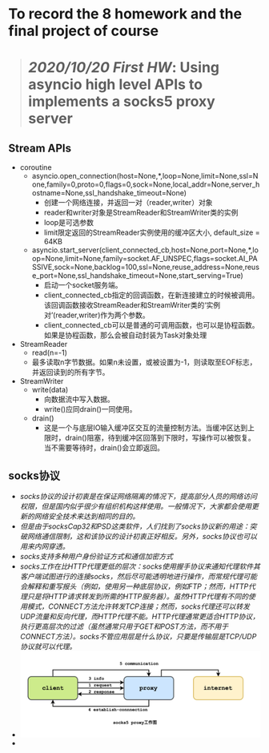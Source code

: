 # To record the 8 homework and the final project of course

> # ***2020/10/20 First HW***: Using asyncio  high level APIs to implements a  socks5 proxy server

## Stream APIs

- coroutine
  - asyncio.open_connection(host=None,*,loop=None,limit=None,ssl=None,family=0,proto=0,flags=0,sock=None,local_addr=None,server_hostname=None,ssl_handshake_timeout=None)
    - 创建一个网络连接，并返回一对（reader,writer）对象
    - reader和writer对象是StreamReader和StreamWriter类的实例
    - loop是可选参数
    - limit限定返回的StreamReader实例使用的缓冲区大小, default_size = 64KB
  - asyncio.start_server(client_connected_cb,host=None,port=None,*,loop=None,limit=None,family=socket.AF_UNSPEC,flags=socket.AI_PASSIVE,sock=None,backlog=100,ssl=None,reuse_address=None,reuse_port=None,ssl_handshake_timeout=None,start_serving=True)
    - 启动一个socket服务端。 
    - client_connected_cb指定的回调函数，在新连接建立的时候被调用。该回调函数接收StreamReader和StreamWriter类的‘实例对’(reader,writer)作为两个参数。
    - client_connected_cb可以是普通的可调用函数，也可以是协程函数。如果是协程函数，那么会被自动封装为Task对象处理
- StreamReader
  -  read(n=-1)
    -  最多读取n字节数据。如果n未设置，或被设置为-1，则读取至EOF标志，并返回读到的所有字节。
- StreamWriter
  - write(data)
    - 向数据流中写入数据。
    - write()应同drain()一同使用。
  - drain()
    - 这是一个与底层IO输入缓冲区交互的流量控制方法。当缓冲区达到上限时，drain()阻塞，待到缓冲区回落到下限时，写操作可以被恢复。当不需要等待时，drain()会立即返回。
  
## socks协议
- *socks协议的设计初衷是在保证网络隔离的情况下，提高部分人员的网络访问权限，但是国内似乎很少有组织机构这样使用。一般情况下，大家都会使用更新的网络安全技术来达到相同的目的。*
- *但是由于socksCap32和PSD这类软件，人们找到了socks协议新的用途：突破网络通信限制，这和该协议的设计初衷正好相反。另外，socks协议也可以用来内网穿透。*
- *socks支持多种用户身份验证方式和通信加密方式*
- *socks工作在比HTTP代理更低的层次：socks使用握手协议来通知代理软件其客户端试图进行的连接socks，然后尽可能透明地进行操作，而常规代理可能会解释和重写报头（例如，使用另一种底层协议，例如FTP；然而，HTTP代理只是将HTTP请求转发到所需的HTTP服务器）。虽然HTTP代理有不同的使用模式，CONNECT方法允许转发TCP连接；然而，socks代理还可以转发UDP流量和反向代理，而HTTP代理不能。HTTP代理通常更适合HTTP协议，执行更高层次的过滤（虽然通常只用于GET和POST方法，而不用于CONNECT方法）。socks不管应用层是什么协议，只要是传输层是TCP/UDP协议就可以代理。*
- ![image](socksProxy.png)
- 